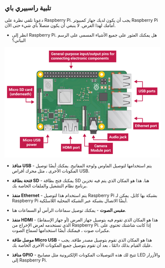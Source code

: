## تلبية راسبيري باي 

دعونا نلقي نظرة على Raspberry Pi. يجب أن يكون لديك جهاز كمبيوتر Raspberry Pi أمامك لهذا الغرض. لا ينبغي أن يكون متصلاً بأي شيء حتى الآن.

+ انظر إلى Raspberry Pi. هل يمكنك العثور على جميع الأشياء المسمى على الرسم البياني؟

![لقطة الشاشة](images/pi-labelled-names.png)

+ **منافذ USB** - يتم استخدامها لتوصيل الماوس ولوحة المفاتيح. يمكنك أيضًا توصيل المكونات الأخرى ، مثل محرك أقراص USB.

+ **فتحة بطاقة SD** - يمكنك فتح بطاقة SD هنا. هذا هو المكان الذي يتم فيه تخزين برنامج نظام التشغيل والملفات الخاصة بك.

+ **منفذ Ethernet** - يتم استخدام هذا لتوصيل Raspberry Pi بشبكة بها كابل. يمكن لـ Raspberry Pi أيضًا الاتصال بشبكة عبر الشبكة المحلية اللاسلكية.

+ **مقبس الصوت** - يمكنك توصيل سماعات الرأس أو السماعات هنا.

+ **منفذ HDMI** - هذا هو المكان الذي تقوم فيه بتوصيل جهاز العرض (أو جهاز الإسقاط) الذي تستخدمه لعرض الإخراج من Raspberry Pi. إذا كانت شاشتك تحتوي على مكبرات صوت ، فيمكنك أيضًا استخدامها لسماع الصوت.

+ **موصل طاقة Micro USB** - هذا هو المكان الذي تقوم بتوصيل مصدر طاقة. يجب عليك القيام بذلك دائمًا ، بعد أن تقوم بتوصيل جميع المكونات الأخرى الخاصة بك.

+ **منافذ GPIO** - تتيح لك هذه التوصيلات المكونات الإلكترونية مثل مصابيح LED والأزرار إلى Raspberry Pi.